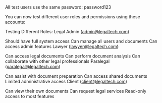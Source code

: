 All test users use the same password: password123

You can now test different user roles and permissions using these accounts:

Testing Different Roles:
Legal Admin (admin@legaltech.com)

Should have full system access
Can manage all users and documents
Can access admin features
Lawyer (lawyer@legaltech.com)

Can access legal documents
Can perform document analysis
Can collaborate with other legal professionals
Paralegal (paralegal@legaltech.com)

Can assist with document preparation
Can access shared documents
Limited administrative access
Client (client@legaltech.com)

Can view their own documents
Can request legal services
Read-only access to most features